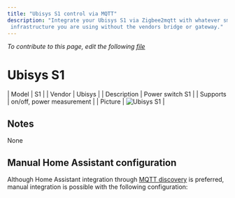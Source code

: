 ```yaml
---
title: "Ubisys S1 control via MQTT"
description: "Integrate your Ubisys S1 via Zigbee2mqtt with whatever smart home
 infrastructure you are using without the vendors bridge or gateway."
---
```


*To contribute to this page, edit the following
[file](https://github.com/Koenkk/zigbee2mqtt.io/blob/master/docs/devices/S1.md)*

# Ubisys S1

| Model | S1  |
| Vendor  | Ubisys  |
| Description | Power switch S1 |
| Supports | on/off, power measurement |
| Picture | ![Ubisys S1](./assets/devices/S1.jpg) |

## Notes

None

## Manual Home Assistant configuration
Although Home Assistant integration through [MQTT discovery](../integration/home_assistant) is preferred,
manual integration is possible with the following configuration:

